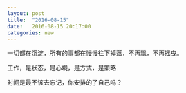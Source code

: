 ```yaml
---
layout: post
title:  "2016-08-15"
date:   2016-08-15 20:17:00
categories: new
---
```


一切都在沉淀，所有的事都在慢慢往下掉落，不再飘，不再摇曳。

工作，是状态，是心境，是方式，是策略

时间是最不该去忘记，你安排的了自己吗？


